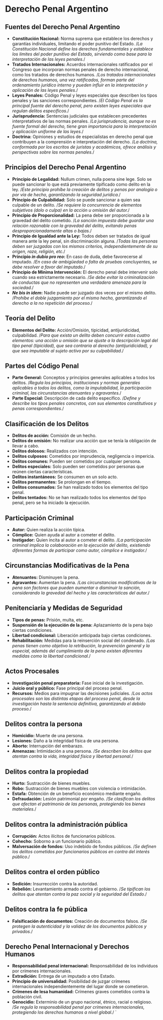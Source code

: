 
# Derecho Penal Argentino

## Fuentes del Derecho Penal Argentino
- **Constitución Nacional:**  Norma suprema que establece los derechos y garantías individuales, limitando el poder punitivo del Estado.  /*La Constitución Nacional define los derechos fundamentales y establece los límites del poder punitivo del Estado, sirviendo como base para la interpretación de las leyes penales.*/
- **Tratados Internacionales:**  Acuerdos internacionales ratificados por el Congreso que incorporan normas penales de derecho internacional, como los tratados de derechos humanos. /*Los tratados internacionales de derechos humanos, una vez ratificados, forman parte del ordenamiento jurídico interno y pueden influir en la interpretación y aplicación de las leyes penales.*/
- **Leyes Penales:**  Código Penal y leyes especiales que describen los tipos penales y las sanciones correspondientes. /*El Código Penal es la principal fuente del derecho penal, pero existen leyes especiales que regulan delitos específicos.*/
- **Jurisprudencia:**  Sentencias judiciales que establecen precedentes interpretativos de las normas penales. /*La jurisprudencia, aunque no es fuente formal del derecho, tiene gran importancia para la interpretación y aplicación uniforme de las leyes.*/
- **Doctrina:**  Opiniones y estudios de especialistas en derecho penal que contribuyen a la comprensión e interpretación del derecho. /*La doctrina, conformada por los escritos de juristas y académicos, ofrece análisis y perspectivas sobre las normas penales.*/


## Principios del Derecho Penal Argentino
- **Principio de Legalidad:**  Nullum crimen, nulla poena sine lege. Solo se puede sancionar lo que está previamente tipificado como delito en la ley.  /*Este principio prohíbe la creación de delitos y penas por analogía o por vía de hecho, garantizando la seguridad jurídica.*/
- **Principio de Culpabilidad:**  Solo se puede sancionar a quien sea culpable de un delito.  /*Se requiere la concurrencia de elementos subjetivos (dolo o culpa) en la acción u omisión del autor.*/
- **Principio de Proporcionalidad:**  La pena debe ser proporcionada a la gravedad del delito cometido. /*La sanción impuesta debe guardar una relación razonable con la gravedad del delito, evitando penas desproporcionadamente altas o bajas.*/
- **Principio de Igualdad ante la Ley:**  Todos deben ser tratados de igual manera ante la ley penal, sin discriminación alguna. /*Todas las personas deben ser juzgadas con los mismos criterios, independientemente de su origen, raza, religión, etc.*/
- **Principio *in dubio pro reo*:**  En caso de duda, debe favorecerse al imputado. /*En caso de ambigüedad o falta de pruebas concluyentes, se debe resolver a favor del imputado.*/
- **Principio de Mínima Intervención:**  El derecho penal debe intervenir solo cuando sea estrictamente necesario. /*Se debe evitar la criminalización de conductas que no representen una verdadera amenaza para la sociedad.*/
- ***Ne bis in idem*:**  Nadie puede ser juzgado dos veces por el mismo delito. /*Prohíbe el doble juzgamiento por el mismo hecho, garantizando el derecho a la no repetición del proceso.*/


## Teoría del Delito
- **Elementos del Delito:**  Acción/Omisión, tipicidad, antijuridicidad, culpabilidad.  /*Para que exista un delito deben concurrir estos cuatro elementos: una acción u omisión que se ajuste a la descripción legal del tipo penal (tipicidad), que sea contraria al derecho (antijuridicidad), y que sea imputable al sujeto activo por su culpabilidad.*/


## Partes del Código Penal
- **Parte General:**  Conceptos y principios generales aplicables a todos los delitos.  /*Regula los principios, instituciones y normas generales aplicables a todos los delitos, como la imputabilidad, la participación criminal, las circunstancias atenuantes y agravantes.*/
- **Parte Especial:**  Descripción de cada delito específico.  /*Define y describe los tipos penales concretos, con sus elementos constitutivos y penas correspondientes.*/


## Clasificación de los Delitos
- **Delitos de acción:**  Comisión de un hecho.
- **Delitos de omisión:**  No realizar una acción que se tenía la obligación de llevar a cabo.
- **Delitos dolosos:**  Realizados con intención.
- **Delitos culposos:**  Cometidos por imprudencia, negligencia o impericia.
- **Delitos comunes:**  Pueden ser cometidos por cualquier persona.
- **Delitos especiales:**  Solo pueden ser cometidos por personas que reúnen ciertas características.
- **Delitos instantáneos:**  Se consumen en un solo acto.
- **Delitos permanentes:**  Se prolongan en el tiempo.
- **Delitos consumados:**  Se han realizado todos los elementos del tipo penal.
- **Delitos tentados:**  No se han realizado todos los elementos del tipo penal, pero se ha iniciado la ejecución.


## Participación Criminal
- **Autor:**  Quien realiza la acción típica.
- **Cómplice:**  Quien ayuda al autor a cometer el delito.
- **Instigador:**  Quien incita al autor a cometer el delito. /*La participación criminal implica la colaboración en la ejecución del delito, existiendo diferentes formas de participar como autor, cómplice e instigador.*/


## Circunstancias Modificativas de la Pena
- **Atenuantes:**  Disminuyen la pena.
- **Agravantes:**  Aumentan la pena.  /*Las circunstancias modificativas de la pena son factores que pueden aumentar o disminuir la sanción, considerando la gravedad del hecho y las características del autor.*/


## Penitenciaría y Medidas de Seguridad
- **Tipos de penas:**  Prisión, multa, etc.
- **Suspensión de la ejecución de la pena:**  Aplazamiento de la pena bajo ciertas condiciones.
- **Libertad condicional:**  Liberación anticipada bajo ciertas condiciones.
- **Rehabilitación:**  Medidas para la reinserción social del condenado. /*Las penas tienen como objetivo la retribución, la prevención general y la especial, además del cumplimiento de la pena existen diferentes medidas como la libertad condicional.*/


## Actos Procesales
- **Investigación penal preparatoria:**  Fase inicial de la investigación.
- **Juicio oral y público:**  Fase principal del proceso penal.
- **Recursos:**  Medios para impugnar las decisiones judiciales.  /*Los actos procesales son las distintas etapas del proceso penal, desde la investigación hasta la sentencia definitiva, garantizando el debido proceso.*/


## Delitos contra la persona
- **Homicidio:**  Muerte de una persona.
- **Lesiones:**  Daño a la integridad física de una persona.
- **Aborto:**  Interrupción del embarazo.
- **Amenazas:**  Intimidación a una persona. /*Se describen los delitos que atentan contra la vida, integridad física y libertad personal.*/


## Delitos contra la propiedad
- **Hurto:**  Sustracción de bienes muebles.
- **Robo:**  Sustracción de bienes muebles con violencia o intimidación.
- **Estafa:**  Obtención de un beneficio económico mediante engaño.
- **Defraudación:**  Lesión patrimonial por engaño.  /*Se clasifican los delitos que afectan el patrimonio de las personas, protegiendo los bienes materiales.*/


## Delitos contra la administración pública
- **Corrupción:**  Actos ilícitos de funcionarios públicos.
- **Cohecho:**  Soborno a un funcionario público.
- **Malversación de fondos:**  Uso indebido de fondos públicos. /*Se definen los delitos cometidos por funcionarios públicos en contra del interés público.*/


## Delitos contra el orden público
- **Sedición:**  Insurrección contra la autoridad.
- **Rebelión:**  Levantamiento armado contra el gobierno.  /*Se tipifican los delitos que atentan contra la paz social y la seguridad del Estado.*/


## Delitos contra la fe pública
- **Falsificación de documentos:**  Creación de documentos falsos.  /*Se protegen la autenticidad y la validez de los documentos públicos y privados.*/


## Derecho Penal Internacional y Derechos Humanos
- **Responsabilidad penal internacional:**  Responsabilidad de los individuos por crímenes internacionales.
- **Extradición:**  Entrega de un imputado a otro Estado.
- **Principio de universalidad:**  Posibilidad de juzgar crímenes internacionales independientemente del lugar donde se cometieron.
- **Crímenes de lesa humanidad:**  Crímenes graves cometidos contra la población civil.
- **Genocidio:**  Exterminio de un grupo nacional, étnico, racial o religioso. /*Se regula la responsabilidad penal por crímenes internacionales, protegiendo los derechos humanos a nivel global.*/
`